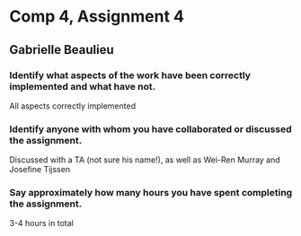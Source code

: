 # Comp 4, Assignment 4
## Gabrielle Beaulieu

### Identify what aspects of the work have been correctly implemented and what have not.
All aspects correctly implemented

### Identify anyone with whom you have collaborated or discussed the assignment.
Discussed with a TA (not sure his name!), as well as Wei-Ren Murray and Josefine Tijssen

### Say approximately how many hours you have spent completing the assignment.
3-4 hours in total

